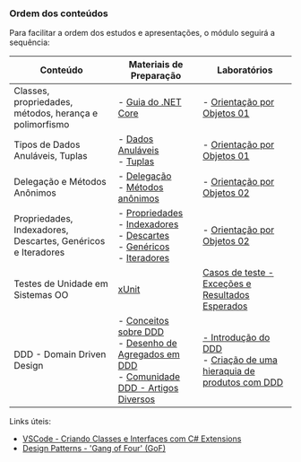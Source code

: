 ### Ordem dos conteúdos

Para facilitar a ordem dos estudos e apresentações, o módulo seguirá a sequência:

| Conteúdo                                                     | Materiais de Preparação                                             | Laboratórios                                                 |
| ------------------------------------------------------------ | ------------------------------------------------------------ | ------------------------------------------------------------ |
| Classes, propriedades, métodos, herança e polimorfismo                  | - [Guia do .NET Core](https://docs.microsoft.com/pt-br/dotnet/csharp/programming-guide/classes-and-structs/classes) | - [Orientação por Objetos 01](Laboratorio/Orientacao01.md)   |
| Tipos de Dados Anuláveis, Tuplas                             | - [Dados Anuláveis](https://docs.microsoft.com/pt-br/dotnet/csharp/nullable-references)<br />- [Tuplas](https://docs.microsoft.com/pt-br/dotnet/csharp/nullable-references) | - [Orientação por Objetos 01](Laboratorio/Orientacao01.md)   |
| Delegação e Métodos Anônimos                                 | - [Delegação](https://docs.microsoft.com/pt-br/dotnet/csharp/programming-guide/delegates/)<br />- [Métodos anônimos](https://docs.microsoft.com/pt-br/dotnet/csharp/programming-guide/statements-expressions-operators/anonymous-methods) | - [Orientação por Objetos 02](Laboratorio/Orientacao02.md)   |
| Propriedades, Indexadores, Descartes, Genéricos e Iteradores | - [Propriedades](https://docs.microsoft.com/pt-br/dotnet/csharp/properties)<br />- [Indexadores](https://docs.microsoft.com/pt-br/dotnet/csharp/indexers)<br />- [Descartes](https://docs.microsoft.com/pt-br/dotnet/csharp/discards)<br />- [Genéricos](https://docs.microsoft.com/pt-br/dotnet/csharp/programming-guide/generics/)<br />- [Iteradores](https://docs.microsoft.com/pt-br/dotnet/csharp/iterators) | - [Orientação por Objetos 02](Laboratorio/Orientacao02.md)   |
| Testes de Unidade em Sistemas OO | [xUnit](https://docs.microsoft.com/pt-br/dotnet/core/testing/unit-testing-with-dotnet-test) | [Casos de teste - Exceções e Resultados Esperados](Laboratorio/Testes.md) |
| DDD - Domain Driven Design   | - [Conceitos sobre DDD](http://www.agileandart.com/2010/07/16/ddd-introducao-a-domain-driven-design/) <br> - [Desenho de Agregados em DDD](http://dddcommunity.org/library/vernon_2011/) <br> - [Comunidade DDD - Artigos Diversos](http://dddcommunity.org)  | [- Introdução do DDD ](Laboratorio/DDD01.md)<br />- [Criação de uma hieraquia de produtos com DDD](Laboratorio/DDD-Extensao.md) |


Links úteis:

- [VSCode - Criando Classes e Interfaces com C# Extensions](https://medium.com/@renato.groffe/net-core-visual-studio-code-criando-rapidamente-classes-e-interfaces-com-c-extensions-e73bad83e867)
- [Design Patterns - 'Gang of Four' (GoF)](https://pt.wikipedia.org/wiki/Padr%C3%A3o_de_projeto_de_software)

